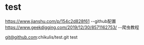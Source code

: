 # test
https://www.jianshu.com/p/154c2d828f61 --github配置
https://www.geekdigging.com/2019/12/30/8571162753/  --爬虫教程

git@github.com:chikulis/test.git
test